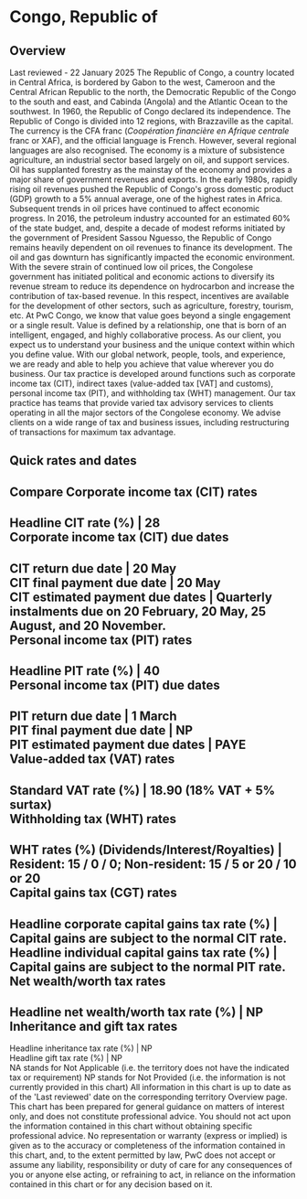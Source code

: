 # Congo, Republic of
## Overview
Last reviewed - 22 January 2025
The Republic of Congo, a country located in Central Africa, is bordered by Gabon to the west, Cameroon and the Central African Republic to the north, the Democratic Republic of the Congo to the south and east, and Cabinda (Angola) and the Atlantic Ocean to the southwest. In 1960, the Republic of Congo declared its independence. The Republic of Congo is divided into 12 regions, with Brazzaville as the capital. The currency is the CFA franc (_Coopération financière en Afrique centrale_ franc or XAF), and the official language is French. However, several regional languages are also recognised.
The economy is a mixture of subsistence agriculture, an industrial sector based largely on oil, and support services. Oil has supplanted forestry as the mainstay of the economy and provides a major share of government revenues and exports.
In the early 1980s, rapidly rising oil revenues pushed the Republic of Congo's gross domestic product (GDP) growth to a 5% annual average, one of the highest rates in Africa. Subsequent trends in oil prices have continued to affect economic progress.
In 2016, the petroleum industry accounted for an estimated 60% of the state budget, and, despite a decade of modest reforms initiated by the government of President Sassou Nguesso, the Republic of Congo remains heavily dependent on oil revenues to finance its development.
The oil and gas downturn has significantly impacted the economic environment. With the severe strain of continued low oil prices, the Congolese government has initiated political and economic actions to diversify its revenue stream to reduce its dependence on hydrocarbon and increase the contribution of tax-based revenue. In this respect, incentives are available for the development of other sectors, such as agriculture, forestry, tourism, etc.
At PwC Congo, we know that value goes beyond a single engagement or a single result. Value is defined by a relationship, one that is born of an intelligent, engaged, and highly collaborative process. As our client, you expect us to understand your business and the unique context within which you define value. With our global network, people, tools, and experience, we are ready and able to help you achieve that value wherever you do business.
Our tax practice is developed around functions such as corporate income tax (CIT), indirect taxes (value-added tax [VAT] and customs), personal income tax (PIT), and withholding tax (WHT) management. Our tax practice has teams that provide varied tax advisory services to clients operating in all the major sectors of the Congolese economy. We advise clients on a wide range of tax and business issues, including restructuring of transactions for maximum tax advantage.
## Quick rates and dates
Compare
Corporate income tax (CIT) rates   
---  
Headline CIT rate (%) |  28  
Corporate income tax (CIT) due dates   
---  
CIT return due date |  20 May  
CIT final payment due date |  20 May  
CIT estimated payment due dates |  Quarterly instalments due on 20 February, 20 May, 25 August, and 20 November.  
Personal income tax (PIT) rates   
---  
Headline PIT rate (%) |  40  
Personal income tax (PIT) due dates   
---  
PIT return due date |  1 March  
PIT final payment due date |  NP  
PIT estimated payment due dates |  PAYE  
Value-added tax (VAT) rates   
---  
Standard VAT rate (%) |  18.90 (18% VAT + 5% surtax)  
Withholding tax (WHT) rates   
---  
WHT rates (%) (Dividends/Interest/Royalties) |  Resident: 15 / 0 / 0; Non-resident: 15 / 5 or 20 / 10 or 20  
Capital gains tax (CGT) rates   
---  
Headline corporate capital gains tax rate (%) |  Capital gains are subject to the normal CIT rate.  
Headline individual capital gains tax rate (%) |  Capital gains are subject to the normal PIT rate.  
Net wealth/worth tax rates   
---  
Headline net wealth/worth tax rate (%) |  NP  
Inheritance and gift tax rates   
---  
Headline inheritance tax rate (%) |  NP  
Headline gift tax rate (%) |  NP  
NA stands for Not Applicable (i.e. the territory does not have the indicated tax or requirement)
NP stands for Not Provided (i.e. the information is not currently provided in this chart) 
All information in this chart is up to date as of the 'Last reviewed' date on the corresponding territory Overview page. This chart has been prepared for general guidance on matters of interest only, and does not constitute professional advice. You should not act upon the information contained in this chart without obtaining specific professional advice. No representation or warranty (express or implied) is given as to the accuracy or completeness of the information contained in this chart, and, to the extent permitted by law, PwC does not accept or assume any liability, responsibility or duty of care for any consequences of you or anyone else acting, or refraining to act, in reliance on the information contained in this chart or for any decision based on it.
